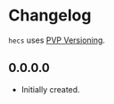 # Changelog

`hecs` uses [PVP Versioning][1].

## 0.0.0.0

* Initially created.

[1]: https://pvp.haskell.org
